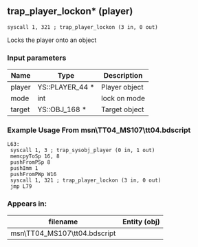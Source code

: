 ## trap_player_lockon* (player)

`syscall 1, 321 ; trap_player_lockon (3 in, 0 out)`

Locks the player onto an object

### Input parameters
| Name | Type | Description
|------|------|------------
| player   | YS::PLAYER_44 *   | Player object
| mode   | int   | lock on mode
| target   | YS::OBJ_168 *   | Target object


### Example Usage From msn\TT04_MS107\tt04.bdscript
```plaintext
L63:
 syscall 1, 3 ; trap_sysobj_player (0 in, 1 out)
 memcpyToSp 16, 8
 pushFromPSp 8
 pushImm 1
 pushFromPWp W16
 syscall 1, 321 ; trap_player_lockon (3 in, 0 out)
 jmp L79
```


### Appears in:
| filename | Entity (obj)
|----------|-------------
| msn\TT04_MS107\tt04.bdscript       |           



